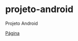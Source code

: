 # projeto-android
Projeto Android

<a href="https://rodrigodtsilva.github.io/projeto-android/">Página</a>
